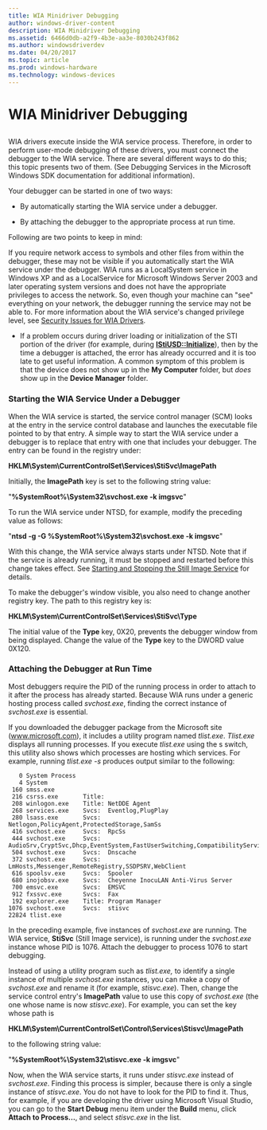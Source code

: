 ```yaml
---
title: WIA Minidriver Debugging
author: windows-driver-content
description: WIA Minidriver Debugging
ms.assetid: 6466d0db-a2f9-4b3e-aa3e-8030b243f862
ms.author: windowsdriverdev
ms.date: 04/20/2017
ms.topic: article
ms.prod: windows-hardware
ms.technology: windows-devices
---
```


# WIA Minidriver Debugging


## <a href="" id="ddk-wia-minidriver-debugging-si"></a>


WIA drivers execute inside the WIA service process. Therefore, in order to perform user-mode debugging of these drivers, you must connect the debugger to the WIA service. There are several different ways to do this; this topic presents two of them. (See Debugging Services in the Microsoft Windows SDK documentation for additional information).

Your debugger can be started in one of two ways:

-   By automatically starting the WIA service under a debugger.

-   By attaching the debugger to the appropriate process at run time.

Following are two points to keep in mind:

If you require network access to symbols and other files from within the debugger, these may not be visible if you automatically start the WIA service under the debugger. WIA runs as a LocalSystem service in Windows XP and as a LocalService for Microsoft Windows Server 2003 and later operating system versions and does not have the appropriate privileges to access the network. So, even though your machine can "see" everything on your network, the debugger running the service may not be able to. For more information about the WIA service's changed privilege level, see [Security Issues for WIA Drivers](security-issues-for-wia-drivers.md).

-   If a problem occurs during driver loading or initialization of the STI portion of the driver (for example, during [**IStiUSD::Initialize**](https://msdn.microsoft.com/library/windows/hardware/ff543824)), then by the time a debugger is attached, the error has already occurred and it is too late to get useful information. A common symptom of this problem is that the device does not show up in the **My Computer** folder, but *does* show up in the **Device Manager** folder.

### Starting the WIA Service Under a Debugger

When the WIA service is started, the service control manager (SCM) looks at the entry in the service control database and launches the executable file pointed to by that entry. A simple way to start the WIA service under a debugger is to replace that entry with one that includes your debugger. The entry can be found in the registry under:

**HKLM\\System\\CurrentControlSet\\Services\\StiSvc\\ImagePath**

Initially, the **ImagePath** key is set to the following string value:

"**%SystemRoot%\\System32\\svchost.exe -k imgsvc**"

To run the WIA service under NTSD, for example, modify the preceding value as follows:

"**ntsd -g -G %SystemRoot%\\System32\\svchost.exe -k imgsvc**"

With this change, the WIA service always starts under NTSD. Note that if the service is already running, it must be stopped and restarted before this change takes effect. See [Starting and Stopping the Still Image Service](starting-and-stopping-the-still-image-service.md) for details.

To make the debugger's window visible, you also need to change another registry key. The path to this registry key is:

**HKLM\\System\\CurrentControlSet\\Services\\StiSvc\\Type**

The initial value of the **Type** key, 0X20, prevents the debugger window from being displayed. Change the value of the **Type** key to the DWORD value 0X120.

### Attaching the Debugger at Run Time

Most debuggers require the PID of the running process in order to attach to it after the process has already started. Because WIA runs under a generic hosting process called *svchost.exe*, finding the correct instance of *svchost.exe* is essential.

If you downloaded the debugger package from the Microsoft site (www.microsoft.com), it includes a utility program named *tlist.exe*. *Tlist.exe* displays all running processes. If you execute *tlist.exe* using the s switch, this utility also shows which processes are hosting which services. For example, running *tlist.exe -s* produces output similar to the following:

```
   0 System Process
   4 System
 160 smss.exe
 216 csrss.exe       Title:
 208 winlogon.exe    Title: NetDDE Agent
 268 services.exe    Svcs:  Eventlog,PlugPlay
 280 lsass.exe       Svcs:  Netlogon,PolicyAgent,ProtectedStorage,SamSs
 416 svchost.exe     Svcs:  RpcSs
 444 svchost.exe     Svcs:  AudioSrv,CryptSvc,Dhcp,EventSystem,FastUserSwitching,CompatibilityServices,helpsvc,Irmon,lanmanserver,lanmanworkstation,Netman,Nla,Schedule,SENS,ShellHWDetection,srservice,TapiSrv,TermService,ThemeService,uploadmgr,W32Time,winmgmt,WmdmPmSp
 504 svchost.exe     Svcs:  Dnscache
 372 svchost.exe     Svcs:  LmHosts,Messenger,RemoteRegistry,SSDPSRV,WebClient
 616 spoolsv.exe     Svcs:  Spooler
 680 inojobsv.exe    Svcs:  Cheyenne InocuLAN Anti-Virus Server
 700 emsvc.exe       Svcs:  EMSVC
 912 fxssvc.exe      Svcs:  Fax
 192 explorer.exe    Title: Program Manager
1076 svchost.exe     Svcs:  stisvc
22824 tlist.exe
```

In the preceding example, five instances of *svchost.exe* are running. The WIA service, **StiSvc** (Still Image service), is running under the *svchost.exe* instance whose PID is 1076. Attach the debugger to process 1076 to start debugging.

Instead of using a utility program such as *tlist.exe,* to identify a single instance of multiple *svchost.exe* instances, you can make a copy of *svchost.exe* and rename it (for example, *stisvc.exe*). Then, change the service control entry's **ImagePath** value to use this copy of *svchost.exe* (the one whose name is now *stisvc.exe*). For example, you can set the key whose path is

**HKLM\\System\\CurrentControlSet\\Control\\Services\\Stisvc\\ImagePath**

to the following string value:

"**%SystemRoot%\\System32\\stisvc.exe -k imgsvc**"

Now, when the WIA service starts, it runs under *stisvc.exe* instead of *svchost.exe*. Finding this process is simpler, because there is only a single instance of *stisvc.exe*. You do not have to look for the PID to find it. Thus, for example, if you are developing the driver using Microsoft Visual Studio, you can go to the **Start Debug** menu item under the **Build** menu, click **Attach to Process...**, and select *stisvc.exe* in the list.

 

 




